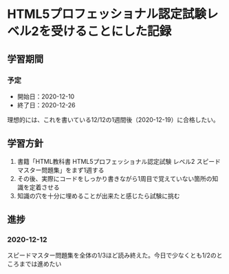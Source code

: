 # HTML5プロフェッショナル認定試験レベル2を受けることにした記録

## 学習期間
### 予定
* 開始日：2020-12-10
* 終了日：2020-12-26

理想的には、これを書いている12/12の1週間後（2020-12-19）に合格したい。

## 学習方針
1. 書籍「HTML教科書 HTML5プロフェッショナル認定試験 レベル2 スピードマスター問題集」をまず1週する
2. その後、実際にコードをしっかり書きながら1周目で覚えていない箇所の知識を定着させる
3. 知識の穴を十分に埋めることが出来たと感じたら試験に挑む

## 進捗
### 2020-12-12
スピードマスター問題集を全体の1/3ほど読み終えた。今日で少なくとも1/2のところまでは進めたい
